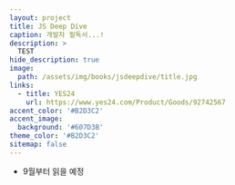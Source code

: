 ```yaml
---
layout: project
title: JS Deep Dive
caption: 개발자 필독서...!
description: >
  TEST
hide_description: true
image: 
  path: /assets/img/books/jsdeepdive/title.jpg
links:
  - title: YES24
    url: https://www.yes24.com/Product/Goods/92742567
accent_color: '#B2D3C2'
accent_image: 
  background: '#607D3B'
theme_color: '#B2D3C2'
sitemap: false
---
```



- 9월부터 읽을 예정


